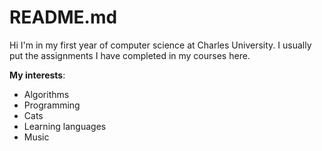 # README.md
Hi
I'm in my first year of computer science at Charles University.
I usually put the assignments I have completed in my courses here.

**My interests**:
- Algorithms
- Programming 
- Cats
- Learning languages 
- Music
